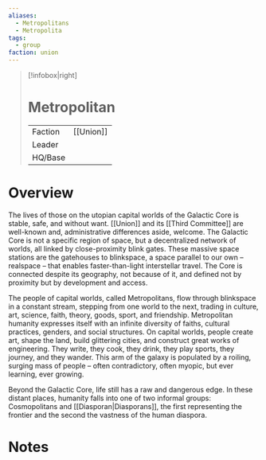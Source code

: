 ```yaml
---
aliases:
  - Metropolitans
  - Metropolita
tags:
  - group
faction: union
---
```

> [!infobox|right] 
> # Metropolitan
> | | |
> | ---- | ---- |
> | Faction | [[Union]] |
> | Leader |  |
> | HQ/Base | |


# Overview
The lives of those on the utopian capital worlds of the Galactic Core is stable, safe, and without want. [[Union]] and its [[Third Committee]] are well-known and, administrative differences aside, welcome. The Galactic Core is not a specific region of space, but
a decentralized network of worlds, all linked by close-proximity blink gates. These massive space stations are the gatehouses to blinkspace, a space parallel to our own – realspace – that enables faster-than-light interstellar travel. The Core is connected despite its geography, not because of it, and defined not by proximity but by development and access.

The people of capital worlds, called Metropolitans, flow through blinkspace in a constant stream, stepping from one world to the next, trading in culture, art, science, faith, theory, goods, sport, and friendship. Metropolitan humanity expresses itself with an infinite diversity of faiths, cultural practices, genders, and social structures. On capital worlds, people create art, shape the land, build glittering cities, and construct great works of engineering. They write, they cook, they drink, they play sports, they journey, and they wander. This arm of the galaxy is populated by a roiling, surging mass of people – often contradictory, often myopic, but ever learning,
ever growing.

Beyond the Galactic Core, life still has a raw and dangerous edge. In these distant places, humanity falls into one of two informal groups: Cosmopolitans and [[Diasporan|Diasporans]], the first representing the frontier and the second the vastness of the human diaspora.

# Notes
